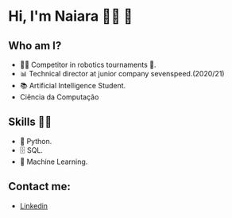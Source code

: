  # **Hi, I'm Naiara** 👩‍💻 👋 

## Who am I? 

* 👩‍💻 Competitor in robotics tournaments 🥰.
* 📊 Technical director at junior company sevenspeed.(2020/21)
* 📚 Artificial Intelligence Student. 
* Ciência da Computação 

## Skills 👩‍💻

* 🐍 Python.
* 🗄 SQL.
* 🔮 Machine Learning. 

## Contact me:

*  [Linkedin](https://www.linkedin.com/in/naiarasilvabonfim/)


